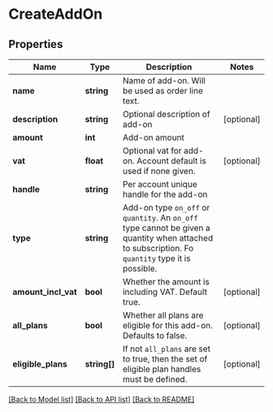 # CreateAddOn

## Properties
Name | Type | Description | Notes
------------ | ------------- | ------------- | -------------
**name** | **string** | Name of add-on. Will be used as order line text. |
**description** | **string** | Optional description of add-on | [optional]
**amount** | **int** | Add-on amount |
**vat** | **float** | Optional vat for add-on. Account default is used if none given. | [optional]
**handle** | **string** | Per account unique handle for the add-on |
**type** | **string** | Add-on type `on_off` or `quantity`. An `on_off` type cannot be given a quantity when attached to subscription. Fo `quantity` type it is possible. |
**amount_incl_vat** | **bool** | Whether the amount is including VAT. Default true. | [optional]
**all_plans** | **bool** | Whether all plans are eligible for this add-on. Defaults to false. | [optional]
**eligible_plans** | **string[]** | If not `all_plans` are set to true, then the set of eligible plan handles must be defined. | [optional]

[[Back to Model list]](../README.md#documentation-for-models) [[Back to API list]](../README.md#documentation-for-api-endpoints) [[Back to README]](../README.md)


